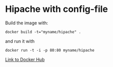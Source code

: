 # Hipache with config-file

Build the image with:
```
docker build -t="myname/hipache" .
```

and run it with 

```
docker run -t -i -p 80:80 myname/hipache
```

[Link to Docker Hub](https://registry.hub.docker.com/u/johscheuer/hipache-custom-config)
